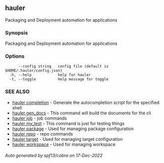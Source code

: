 ## hauler

Packaging and Deployment automation for applications

### Synopsis

Packaging and Deployment automation for applications 

### Options

```
      --config string   config file (default is $HOME/.hauler/config.json)
  -h, --help            help for hauler
  -t, --toggle          Help message for toggle
```

### SEE ALSO

* [hauler completion](hauler_completion.md)	 - Generate the autocompletion script for the specified shell
* [hauler gen_docs](hauler_gen_docs.md)	 - This command will build the documents for the cli
* [hauler job](hauler_job.md)	 - job commands
* [hauler my_test](hauler_my_test.md)	 - This command is just for testing things
* [hauler package](hauler_package.md)	 - Used for managing package configuration
* [hauler repo](hauler_repo.md)	 - repo commands
* [hauler target](hauler_target.md)	 - Used for managing target configuration
* [hauler workspace](hauler_workspace.md)	 - Used for managing workspace

###### Auto generated by spf13/cobra on 17-Dec-2022
